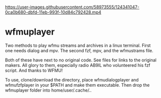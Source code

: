 

https://user-images.githubusercontent.com/58973555/124341047-0ca0b680-dbfd-11eb-993f-10d84c792428.mp4

# wfmuplayer
Two methods to play wfmu streams and archives in a linux terminal. First one needs dialog and mpv. The second fzf, mpv, and the wfmustrams file. 

Both of these have next to no original code. See files for links to the original makers. All glory to them, especially radio AB9IL who volunteered his fzf script. And thanks to WFMU!

To use, clone/download the directory, place wfmudialogplayer and wfmufzfplayer in your $PATH and make them executable. Then drop the wfmuplayer folder into home/user/.cache/..
